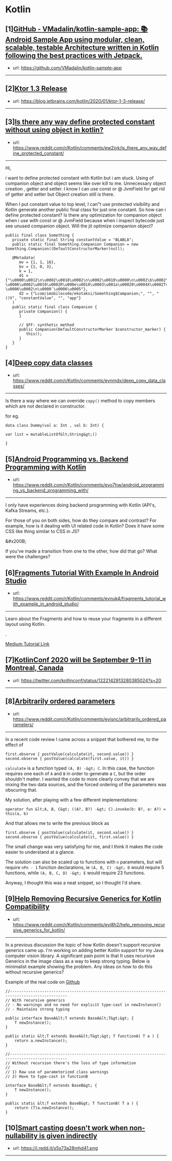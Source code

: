 # Kotlin
## [1][GitHub - VMadalin/kotlin-sample-app: 📚 Android Sample App using modular, clean, scalable, testable Architecture written in Kotlin following the best practices with Jetpack.](https://www.reddit.com/r/Kotlin/comments/ew30x4/github_vmadalinkotlinsampleapp_android_sample_app/)
- url: https://github.com/VMadalin/kotlin-sample-app
---

## [2][Ktor 1.3 Release](https://www.reddit.com/r/Kotlin/comments/evp3qa/ktor_13_release/)
- url: https://blog.jetbrains.com/kotlin/2020/01/ktor-1-3-release/
---

## [3][Is there any way define protected constant without using object in kotlin?](https://www.reddit.com/r/Kotlin/comments/ew2jyk/is_there_any_way_define_protected_constant/)
- url: https://www.reddit.com/r/Kotlin/comments/ew2jyk/is_there_any_way_define_protected_constant/
---
Hi,

i want to define protected constant with Kotlin but i am stuck. Using of companion object and object seems like over kill to me. Unnecessary object creation , getter and setter. I know I can use const or @ JvmField for get rid of getter and setter but Object creation still is there.

When I put constant value to top level, I can"t use protected visibility and Kotlin generate another public final class for just one constant. So how can i define protected constant? Is there any optimization for companion object when i use with  const or @ JvmField because when i inspect bytecode just see unused companion object. Will the jit optimize companion object?

    public final class Something {
       private static final String constantValue = "BLABLA";
       public static final Something.Companion Companion = new Something.Companion((DefaultConstructorMarker)null);
    
       @Metadata(
          mv = {1, 1, 16},
          bv = {1, 0, 3},
          k = 1,
          d1 = {"\u0000\u0012\n\u0002\u0018\u0002\n\u0002\u0010\u0000\n\u0002\b\u0002\n\u0002\u0010\u000e\n\u0000\b\u0086\u0003\u0018\u00002\u00020\u0001B\u0007\b\u0002¢\u0006\u0002\u0010\u0002R\u000e\u0010\u0003\u001a\u00020\u0004X\u0082T¢\u0006\u0002\n\u0000¨\u0006\u0005"},
          d2 = {"Lcom/imobilecode/ekotaksi/Something$Companion;", "", "()V", "constantValue", "", "app"}
       )
       public static final class Companion {
          private Companion() {
          }
    
          // $FF: synthetic method
          public Companion(DefaultConstructorMarker $constructor_marker) {
             this();
          }
       }
    }
## [4][Deep copy data classes](https://www.reddit.com/r/Kotlin/comments/evnmdx/deep_copy_data_classes/)
- url: https://www.reddit.com/r/Kotlin/comments/evnmdx/deep_copy_data_classes/
---
Is there a way where we can override `copy()` method to copy members which are not declared in constructor.

for eg. 

`data class Dummy(val a: Int , val b: Int) {`

`var list = mutableListOf&lt;String&gt;()`

`}`
## [5][Android Programming vs. Backend Programming with Kotlin](https://www.reddit.com/r/Kotlin/comments/evo7hw/android_programming_vs_backend_programming_with/)
- url: https://www.reddit.com/r/Kotlin/comments/evo7hw/android_programming_vs_backend_programming_with/
---
I only have experiences doing backend programming with Kotlin (API's, Kafka Streams, etc.).

For those of you on both sides, how do they compare and contrast? For example, how is it dealing with UI related code in Kotlin? Does it have some CSS like thing similar to CSS in JS?

&amp;#x200B;

If you've made a transition from one to the other, how did that go? What were the challenges?
## [6][Fragments Tutorial With Example In Android Studio](https://www.reddit.com/r/Kotlin/comments/evnuk4/fragments_tutorial_with_example_in_android_studio/)
- url: https://www.reddit.com/r/Kotlin/comments/evnuk4/fragments_tutorial_with_example_in_android_studio/
---
Learn about the Fragments and how to reuse your fragments in a different layout using Kotlin.

.

[Medium Tutorial Link](https://medium.com/@martinbaraya/fragments-tutorial-with-example-in-android-studio-6f92f53ad8cd?source=friends_link&amp;sk=9f18662fa8b00e746bf2a7beb899dc07)
## [7][KotlinConf 2020 will be September 9-11 in Montreal, Canada](https://www.reddit.com/r/Kotlin/comments/ev5gac/kotlinconf_2020_will_be_september_911_in_montreal/)
- url: https://twitter.com/kotlinconf/status/1222142913280385024?s=20
---

## [8][Arbitrarily ordered parameters](https://www.reddit.com/r/Kotlin/comments/evisnc/arbitrarily_ordered_parameters/)
- url: https://www.reddit.com/r/Kotlin/comments/evisnc/arbitrarily_ordered_parameters/
---
In a recent code review I came across a snippet that bothered me, to the effect of

    first.observe { postValue(calculate(it, second.value)) }
    second.observe { postValue(calculate(first.value, it)) }

`calculate` is a function typed `(A, B) -&gt; C`. In this case, the function requires one each of `A` and `B` in order to generate a `C`, but the order shouldn't matter. I wanted the code to more clearly convey that we are mixing the two data sources, and the forced ordering of the parameters was obscuring that.

My solution, after playing with a few different implementations:

    operator fun &lt;A, B, C&gt; ((A?, B?) -&gt; C).invoke(b: B?, a: A?) = this(a, b)

And that allows me to write the previous block as

    first.observe { postValue(calculate(it, second.value)) }
    second.observe { postValue(calculate(it, first.value)) }

The small change was very satisfying for me, and I think it makes the code easier to understand at a glance.

The solution can also be scaled up to functions with `n` parameters, but will require `nPn - 1` function declarations, ie `(A, B, C) -&gt; D` would require 5 functions, while `(A, B, C, D) -&gt; E` would require 23 functions.

Anyway, I thought this was a neat snippet, so I thought I'd share.
## [9][Help Removing Recursive Generics for Kotlin Compatibility](https://www.reddit.com/r/Kotlin/comments/evi8h2/help_removing_recursive_generics_for_kotlin/)
- url: https://www.reddit.com/r/Kotlin/comments/evi8h2/help_removing_recursive_generics_for_kotlin/
---
In a previous discussion the topic of how Kotlin doesn't support recursive generics came up. I'm working on adding better Kotlin support for my Java computer vision library. A significant pain point is that It uses recursive Generics in the image class as a way to keep strong typing. Below is minimalist example showing the problem. Any ideas on how to do this without recursive generics?

Example of the real code on [Github](https://github.com/lessthanoptimal/BoofCV/blob/SNAPSHOT/main/boofcv-types/src/main/java/boofcv/struct/image/GrayU8.java)

    //-----------------------------------------------------------------------------------------------
    // With recursive generics
    // - No warnings and no need for explicit type-cast in newInstance()
    // - Maintains strong typing
    
    public interface BaseA&lt;T extends BaseA&lt;T&gt;&gt; {
        T newInstance();
    }
    
    public static &lt;T extends BaseA&lt;T&gt;&gt; T functionA( T a ) {
        return a.newInstance();
    }
    
    //-----------------------------------------------------------------------------------------------
    // Without recursion there's the loss of type information
    //
    // 1) Raw use of parameterized class warnings
    // 2) Have to type-cast in functionB
    
    interface BaseB&lt;T extends BaseB&gt; {
        T newInstance();
    }
    
    public static &lt;T extends BaseB&gt; T functionB( T a ) {
        return (T)a.newInstance();
    }
## [10][Smart casting doesn't work when non-nullability is given indirectly](https://www.reddit.com/r/Kotlin/comments/ev3cl2/smart_casting_doesnt_work_when_nonnullability_is/)
- url: https://i.redd.it/s5s73a28mhd41.png
---


